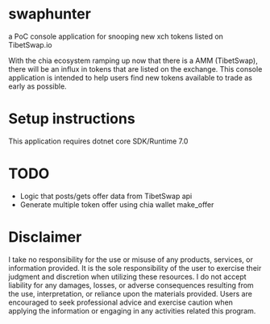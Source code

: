 # swaphunter
a PoC console application for snooping new xch tokens listed on TibetSwap.io

With the chia ecosystem ramping up now that there is a AMM (TibetSwap), there will be an influx in tokens that are listed on the exchange. This console application is intended to help users find new tokens available to trade as early as possible. 

# Setup instructions
This application requires dotnet core SDK/Runtime 7.0

# TODO #
- Logic that posts/gets offer data from TibetSwap api
- Generate multiple token offer using chia wallet make_offer

# Disclaimer
I take no responsibility for the use or misuse of any products, services, or information provided. It is the sole responsibility of the user to exercise their judgment and discretion when utilizing these resources. I do not accept liability for any damages, losses, or adverse consequences resulting from the use, interpretation, or reliance upon the materials provided. Users are encouraged to seek professional advice and exercise caution when applying the information or engaging in any activities related this program.
